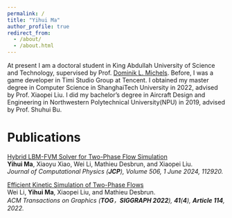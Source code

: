 ```yaml
---
permalink: /
title: "Yihui Ma"
author_profile: true
redirect_from: 
  - /about/
  - /about.html
---
```


At present I am a doctoral student in King Abdullah University of Science and Technology, supervised by Prof. [Dominik L. Michels](https://dmichels.de/). Before, I was a game developer in Timi Studio Group at Tencent. I obtained my master degree in Computer Science
in ShanghaiTech University in 2022, advised by Prof. Xiaopei Liu. I did my bachelor’s degree in Aircraft Design and
Engineering in Northwestern Polytechnical University(NPU) in 2019, advised by Prof. Shuhui Bu.

Publications
======
[Hybrid LBM-FVM Solver for Two-Phase Flow Simulation](https://www.sciencedirect.com/science/article/abs/pii/S0021999124001694)  
**Yihui Ma**, Xiaoyu Xiao, Wei Li, Mathieu Desbrun, and Xiaopei Liu.  
*Journal of Computational Physics (**JCP**), Volume 506, 1 June 2024, 112920.*

[Efficient Kinetic Simulation of Two-Phase Flows](https://dl.acm.org/doi/abs/10.1145/3528223.3530132)  
Wei Li, **Yihui Ma**, Xiaopei Liu, and Mathieu Desbrun.  
*ACM Transactions on Graphics (**TOG**，**SIGGRAPH 2022**), **41**(**4**), **Article 114**, 2022.*